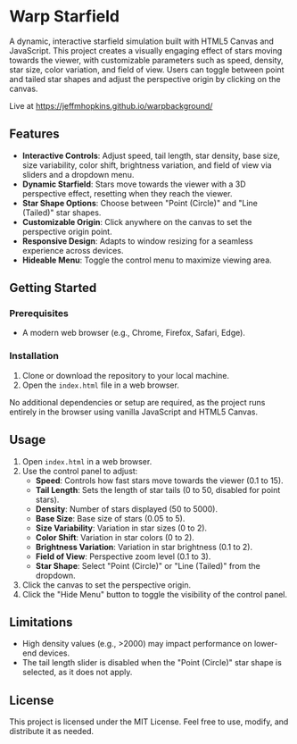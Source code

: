 # Warp Starfield

A dynamic, interactive starfield simulation built with HTML5 Canvas and JavaScript. This project creates a visually engaging effect of stars moving towards the viewer, with customizable parameters such as speed, density, star size, color variation, and field of view. Users can toggle between point and tailed star shapes and adjust the perspective origin by clicking on the canvas.

Live at https://jeffmhopkins.github.io/warpbackground/

## Features

- **Interactive Controls**: Adjust speed, tail length, star density, base size, size variability, color shift, brightness variation, and field of view via sliders and a dropdown menu.
- **Dynamic Starfield**: Stars move towards the viewer with a 3D perspective effect, resetting when they reach the viewer.
- **Star Shape Options**: Choose between "Point (Circle)" and "Line (Tailed)" star shapes.
- **Customizable Origin**: Click anywhere on the canvas to set the perspective origin point.
- **Responsive Design**: Adapts to window resizing for a seamless experience across devices.
- **Hideable Menu**: Toggle the control menu to maximize viewing area.

## Getting Started

### Prerequisites

- A modern web browser (e.g., Chrome, Firefox, Safari, Edge).

### Installation

1. Clone or download the repository to your local machine.
2. Open the `index.html` file in a web browser.

No additional dependencies or setup are required, as the project runs entirely in the browser using vanilla JavaScript and HTML5 Canvas.

## Usage

1. Open `index.html` in a web browser.
2. Use the control panel to adjust:
   - **Speed**: Controls how fast stars move towards the viewer (0.1 to 15).
   - **Tail Length**: Sets the length of star tails (0 to 50, disabled for point stars).
   - **Density**: Number of stars displayed (50 to 5000).
   - **Base Size**: Base size of stars (0.05 to 5).
   - **Size Variability**: Variation in star sizes (0 to 2).
   - **Color Shift**: Variation in star colors (0 to 2).
   - **Brightness Variation**: Variation in star brightness (0.1 to 2).
   - **Field of View**: Perspective zoom level (0.1 to 3).
   - **Star Shape**: Select "Point (Circle)" or "Line (Tailed)" from the dropdown.
3. Click the canvas to set the perspective origin.
4. Click the "Hide Menu" button to toggle the visibility of the control panel.

## Limitations

- High density values (e.g., >2000) may impact performance on lower-end devices.
- The tail length slider is disabled when the "Point (Circle)" star shape is selected, as it does not apply.

## License

This project is licensed under the MIT License. Feel free to use, modify, and distribute it as needed.
